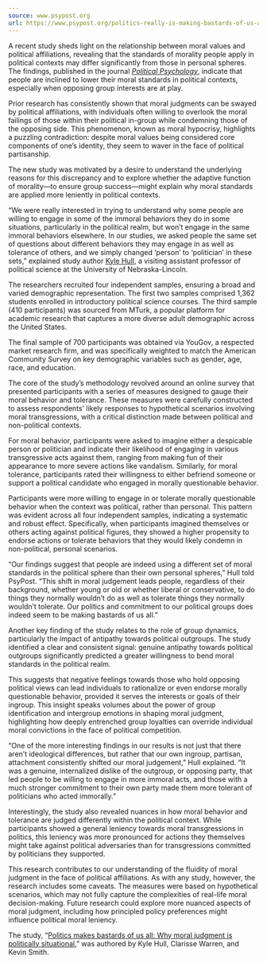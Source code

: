 ```yaml
---
source: www.psypost.org
url: https://www.psypost.org/politics-really-is-making-bastards-of-us-all-according-to-new-psychology-research/
---
```


A recent study sheds light on the relationship between moral values and political affiliations, revealing that the standards of morality people apply in political contexts may differ significantly from those in personal spheres. The findings, published in the journal [_Political Psychology_](https://doi.org/10.1111/pops.12954), indicate that people are inclined to lower their moral standards in political contexts, especially when opposing group interests are at play.

Prior research has consistently shown that moral judgments can be swayed by political affiliations, with individuals often willing to overlook the moral failings of those within their political in-group while condemning those of the opposing side. This phenomenon, known as moral hypocrisy, highlights a puzzling contradiction: despite moral values being considered core components of one’s identity, they seem to waver in the face of political partisanship.

The new study was motivated by a desire to understand the underlying reasons for this discrepancy and to explore whether the adaptive function of morality—to ensure group success—might explain why moral standards are applied more leniently in political contexts.

“We were really interested in trying to understand why some people are willing to engage in some of the immoral behaviors they do in some situations, particularly in the political realm, but won’t engage in the same immoral behaviors elsewhere. In our studies, we asked people the same set of questions about different behaviors they may engage in as well as tolerance of others, and we simply changed ‘person’ to ‘politician’ in these sets,” explained study author [Kyle Hull](https://www.kylejhull.com/), a visiting assistant professor of political science at the University of Nebraska-Lincoln.

The researchers recruited four independent samples, ensuring a broad and varied demographic representation. The first two samples comprised 1,362 students enrolled in introductory political science courses. The third sample (410 participants) was sourced from MTurk, a popular platform for academic research that captures a more diverse adult demographic across the United States.

The final sample of 700 participants was obtained via YouGov, a respected market research firm, and was specifically weighted to match the American Community Survey on key demographic variables such as gender, age, race, and education.

The core of the study’s methodology revolved around an online survey that presented participants with a series of measures designed to gauge their moral behavior and tolerance. These measures were carefully constructed to assess respondents’ likely responses to hypothetical scenarios involving moral transgressions, with a critical distinction made between political and non-political contexts.

For moral behavior, participants were asked to imagine either a despicable person or politician and indicate their likelihood of engaging in various transgressive acts against them, ranging from making fun of their appearance to more severe actions like vandalism. Similarly, for moral tolerance, participants rated their willingness to either befriend someone or support a political candidate who engaged in morally questionable behavior.

Participants were more willing to engage in or tolerate morally questionable behavior when the context was political, rather than personal. This pattern was evident across all four independent samples, indicating a systematic and robust effect. Specifically, when participants imagined themselves or others acting against political figures, they showed a higher propensity to endorse actions or tolerate behaviors that they would likely condemn in non-political, personal scenarios.

“Our findings suggest that people are indeed using a different set of moral standards in the political sphere than their own personal spheres,” Hull told PsyPost. “This shift in moral judgement leads people, regardless of their background, whether young or old or whether liberal or conservative, to do things they normally wouldn’t do as well as tolerate things they normally wouldn’t tolerate. Our politics and commitment to our political groups does indeed seem to be making bastards of us all.”

Another key finding of the study relates to the role of group dynamics, particularly the impact of antipathy towards political outgroups. The study identified a clear and consistent signal: genuine antipathy towards political outgroups significantly predicted a greater willingness to bend moral standards in the political realm.

This suggests that negative feelings towards those who hold opposing political views can lead individuals to rationalize or even endorse morally questionable behavior, provided it serves the interests or goals of their ingroup. This insight speaks volumes about the power of group identification and intergroup emotions in shaping moral judgment, highlighting how deeply entrenched group loyalties can override individual moral convictions in the face of political competition.

“One of the more interesting findings in our results is not just that there aren’t ideological differences, but rather that our own ingroup, partisan, attachment consistently shifted our moral judgement,” Hull explained. “It was a genuine, internalized dislike of the outgroup, or opposing party, that led people to be willing to engage in more immoral acts, and those with a much stronger commitment to their own party made them more tolerant of politicians who acted immorally.”

Interestingly, the study also revealed nuances in how moral behavior and tolerance are judged differently within the political context. While participants showed a general leniency towards moral transgressions in politics, this leniency was more pronounced for actions they themselves might take against political adversaries than for transgressions committed by politicians they supported.

This research contributes to our understanding of the fluidity of moral judgment in the face of political affiliations. As with any study, however, the research includes some caveats. The measures were based on hypothetical scenarios, which may not fully capture the complexities of real-life moral decision-making. Future research could explore more nuanced aspects of moral judgment, including how principled policy preferences might influence political moral leniency.

The study, “[Politics makes bastards of us all: Why moral judgment is politically situational](https://onlinelibrary.wiley.com/doi/full/10.1111/pops.12954),” was authored by Kyle Hull, Clarisse Warren, and Kevin Smith.
